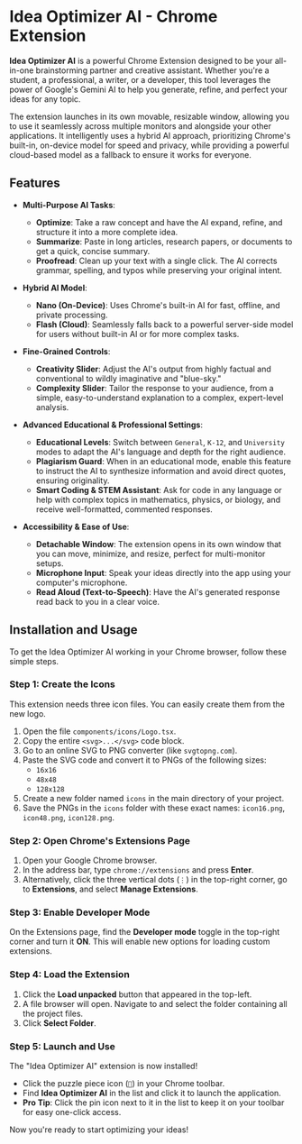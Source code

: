 # Idea Optimizer AI - Chrome Extension

**Idea Optimizer AI** is a powerful Chrome Extension designed to be your all-in-one brainstorming partner and creative assistant. Whether you're a student, a professional, a writer, or a developer, this tool leverages the power of Google's Gemini AI to help you generate, refine, and perfect your ideas for any topic.

The extension launches in its own movable, resizable window, allowing you to use it seamlessly across multiple monitors and alongside your other applications. It intelligently uses a hybrid AI approach, prioritizing Chrome's built-in, on-device model for speed and privacy, while providing a powerful cloud-based model as a fallback to ensure it works for everyone.

## Features

- **Multi-Purpose AI Tasks**:
  - **Optimize**: Take a raw concept and have the AI expand, refine, and structure it into a more complete idea.
  - **Summarize**: Paste in long articles, research papers, or documents to get a quick, concise summary.
  - **Proofread**: Clean up your text with a single click. The AI corrects grammar, spelling, and typos while preserving your original intent.

- **Hybrid AI Model**:
  - **Nano (On-Device)**: Uses Chrome's built-in AI for fast, offline, and private processing.
  - **Flash (Cloud)**: Seamlessly falls back to a powerful server-side model for users without built-in AI or for more complex tasks.

- **Fine-Grained Controls**:
  - **Creativity Slider**: Adjust the AI's output from highly factual and conventional to wildly imaginative and "blue-sky."
  - **Complexity Slider**: Tailor the response to your audience, from a simple, easy-to-understand explanation to a complex, expert-level analysis.

- **Advanced Educational & Professional Settings**:
  - **Educational Levels**: Switch between `General`, `K-12`, and `University` modes to adapt the AI's language and depth for the right audience.
  - **Plagiarism Guard**: When in an educational mode, enable this feature to instruct the AI to synthesize information and avoid direct quotes, ensuring originality.
  - **Smart Coding & STEM Assistant**: Ask for code in any language or help with complex topics in mathematics, physics, or biology, and receive well-formatted, commented responses.

- **Accessibility & Ease of Use**:
  - **Detachable Window**: The extension opens in its own window that you can move, minimize, and resize, perfect for multi-monitor setups.
  - **Microphone Input**: Speak your ideas directly into the app using your computer's microphone.
  - **Read Aloud (Text-to-Speech)**: Have the AI's generated response read back to you in a clear voice.

## Installation and Usage

To get the Idea Optimizer AI working in your Chrome browser, follow these simple steps.

### Step 1: Create the Icons

This extension needs three icon files. You can easily create them from the new logo.

1.  Open the file `components/icons/Logo.tsx`.
2.  Copy the entire `<svg>...</svg>` code block.
3.  Go to an online SVG to PNG converter (like `svgtopng.com`).
4.  Paste the SVG code and convert it to PNGs of the following sizes:
    -   `16x16`
    -   `48x48`
    -   `128x128`
5.  Create a new folder named `icons` in the main directory of your project.
6.  Save the PNGs in the `icons` folder with these exact names: `icon16.png`, `icon48.png`, `icon128.png`.

### Step 2: Open Chrome's Extensions Page

1.  Open your Google Chrome browser.
2.  In the address bar, type `chrome://extensions` and press **Enter**.
3.  Alternatively, click the three vertical dots (`⋮`) in the top-right corner, go to **Extensions**, and select **Manage Extensions**.

### Step 3: Enable Developer Mode

On the Extensions page, find the **Developer mode** toggle in the top-right corner and turn it **ON**. This will enable new options for loading custom extensions.

### Step 4: Load the Extension

1.  Click the **Load unpacked** button that appeared in the top-left.
2.  A file browser will open. Navigate to and select the folder containing all the project files.
3.  Click **Select Folder**.

### Step 5: Launch and Use

The "Idea Optimizer AI" extension is now installed!

-   Click the puzzle piece icon (`🧩`) in your Chrome toolbar.
-   Find **Idea Optimizer AI** in the list and click it to launch the application.
-   **Pro Tip**: Click the pin icon next to it in the list to keep it on your toolbar for easy one-click access.

Now you're ready to start optimizing your ideas!
